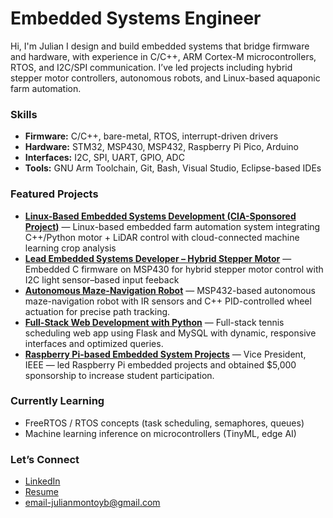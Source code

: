 # Embedded Systems Engineer 

Hi, I'm Julian
I design and build embedded systems that bridge firmware and hardware, with experience in C/C++, ARM Cortex-M microcontrollers, RTOS, and I2C/SPI communication.
I’ve led projects including hybrid stepper motor controllers, autonomous robots, and Linux-based aquaponic farm automation.

### Skills
- **Firmware:** C/C++, bare-metal, RTOS, interrupt-driven drivers
- **Hardware:** STM32, MSP430, MSP432, Raspberry Pi Pico, Arduino
- **Interfaces:** I2C, SPI, UART, GPIO, ADC
- **Tools:** GNU Arm Toolchain, Git, Bash, Visual Studio, Eclipse-based IDEs

### Featured Projects
- [**Linux-Based Embedded Systems Development (CIA-Sponsored Project)**](https://github.com/julianm-7/linux-embedded-farm-automation) — Linux-based embedded farm automation system integrating C++/Python motor + LiDAR control with cloud-connected machine learning crop analysis
- [**Lead Embedded Systems Developer – Hybrid Stepper Motor**](https://github.com/julianm-7/HybridStepperMotor) — Embedded C firmware on MSP430 for hybrid stepper motor control with I2C light sensor–based input feeback
- [**Autonomous Maze-Navigation Robot**](https://github.com/julianm-7/Autonomous-Maze-Navigation-Robot) — MSP432-based autonomous maze-navigation robot with IR sensors and C++ PID-controlled wheel actuation for precise path tracking.
- [**Full-Stack Web Development with Python**](https://github.com/julianmontoyab/TennisSchedule) — Full-stack tennis scheduling web app using Flask and MySQL with dynamic, responsive interfaces and optimized queries.
- [**Raspberry Pi-based Embedded System Projects**](link) — Vice President, IEEE — led Raspberry Pi embedded projects and obtained $5,000 sponsorship to increase student participation.

### Currently Learning
- FreeRTOS / RTOS concepts (task scheduling, semaphores, queues)
- Machine learning inference on microcontrollers (TinyML, edge AI) 

### Let’s Connect
- [LinkedIn](https://www.linkedin.com/in/julian-montoyab/)  
- [Resume](https://github.com/julianmontoyab/julianmontoyab/blob/main/Julian%20Montoyas%20Resume.pdf)  
- email-julianmontoyb@gmail.com
